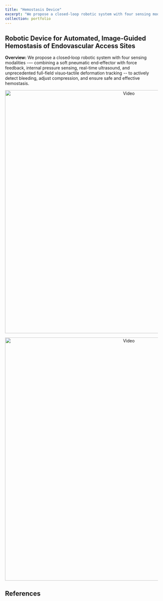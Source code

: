```yaml
---
title: "Hemostasis Device"
excerpt: "We propose a closed‐loop robotic system with four sensing modalities — combining a soft pneumatic end‐effector with force feedback, internal pressure sensing, real-time ultrasound, and unprecedented full-field visuo‐tactile deformation tracking — to actively detect bleeding, adjust compression, and ensure safe and effective hemostasis. <br><div style='text-align:center;'> <img src='https://zhuonanhao.github.io/Home/assets/portfolio/hemostasis/Fig_Overview_Hemostasis.png' style='width:400px; height:auto;'></div>"
collection: portfolio
---
```



## Robotic Device for Automated, Image-Guided Hemostasis of Endovascular Access Sites
**Overview:** We propose a closed‐loop robotic system with four sensing modalities -— combining a soft pneumatic end‐effector with force feedback, internal pressure sensing, real-time ultrasound, and unprecedented full-field visuo‐tactile deformation tracking -- to actively detect bleeding, adjust compression, and ensure safe and effective hemostasis.

<p align="center">
  <img src="https://zhuonanhao.github.io/Home/assets/portfolio/hemostasis/Fig_Overview_Hemostasis.png" alt="Video" style="width:800px;"/>
  <br>
</p>

<p align="center">
  <img src="https://zhuonanhao.github.io/Home/assets/portfolio/hemostasis/Fig_Phases.png" alt="Video" style="width:800px;"/>
  <br>
</p>


## References

